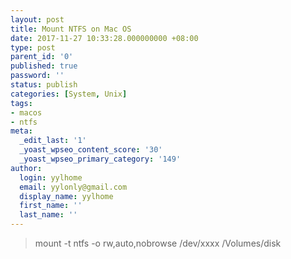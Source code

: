 ```yaml
---
layout: post
title: Mount NTFS on Mac OS
date: 2017-11-27 10:33:28.000000000 +08:00
type: post
parent_id: '0'
published: true
password: ''
status: publish
categories: [System, Unix]
tags:
- macos
- ntfs
meta:
  _edit_last: '1'
  _yoast_wpseo_content_score: '30'
  _yoast_wpseo_primary_category: '149'
author:
  login: yylhome
  email: yylonly@gmail.com
  display_name: yylhome
  first_name: ''
  last_name: ''
---
```

<blockquote>mount -t ntfs -o rw,auto,nobrowse /dev/xxxx /Volumes/disk</p></blockquote>

